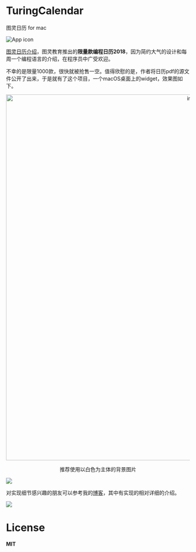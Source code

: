 # TuringCalendar
图灵日历 for mac

![App icon](https://ws2.sinaimg.cn/large/006tNc79ly1foa07bfam5j3074074wey.jpg)

[图灵日历介绍](http://www.ituring.com.cn/book/details/2625)，图灵教育推出的**限量款编程日历2018**，因为简约大气的设计和每周一个编程语言的介绍，在程序员中广受欢迎。

不幸的是限量1000款，很快就被抢售一空。值得欣慰的是，作者将日历pdf的源文件公开了出来，于是就有了这个项目，一个macOS桌面上的widget，效果图如下。



<p align="center">  
  <img alt="img" src="https://ws1.sinaimg.cn/large/006tNbRwly1fuklkrutwkj31kw0zkn2g.jpg" width=1000>
  <p align="center">推荐使用以白色为主体的背景图片</p>
  </a>
</p>

![](https://ws1.sinaimg.cn/large/006tNc79ly1fo9z6yw8fuj31dm1hkx6p.jpg)

对实现细节感兴趣的朋友可以参考我的[博客](http://zhihaozhang.github.io/2018/02/10/turingCal/)，其中有实现的相对详细的介绍。

![](https://ws2.sinaimg.cn/large/006tNc79ly1foaaqel4dwj30u011i448.jpg)

# License

**MIT**
